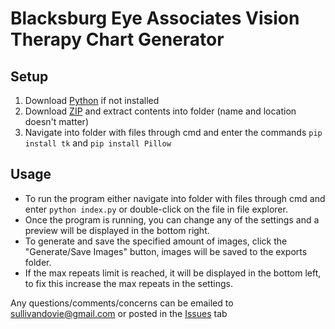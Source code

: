 # Blacksburg Eye Associates Vision Therapy Chart Generator

## Setup
1. Download [Python](https://www.python.org/downloads/) if not installed
2. Download [ZIP](https://github.com/AethersHaven/BEA-VT/archive/refs/heads/main.zip) and extract contents into folder (name and location doesn't matter)
3. Navigate into folder with files through cmd and enter the commands `pip install tk` and `pip install Pillow`

## Usage
* To run the program either navigate into folder with files through cmd and enter `python index.py` or double-click on the file in file explorer.
* Once the program is running, you can change any of the settings and a preview will be displayed in the bottom right.
* To generate and save the specified amount of images, click the "Generate/Save Images" button, images will be saved to the exports folder.
* If the max repeats limit is reached, it will be displayed in the bottom left, to fix this increase the max repeats in the settings.

Any questions/comments/concerns can be emailed to sullivandovie@gmail.com or posted in the [Issues](https://github.com/AethersHaven/BEA-VT/issues) tab
